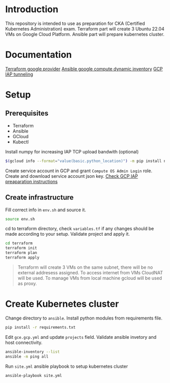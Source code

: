# Introduction
This repository is intended to use as preparation for CKA (Certified Kubernetes Administration) exam. Terraform part will create 3 Ubuntu 22.04 VMs on Google Cloud Platform. Ansible part will prepare kubernetes cluster.

# Documentation
[Terraform google provider](https://registry.terraform.io/providers/hashicorp/google/latest/docs/resources/compute_instance)
[Ansible google compute dynamic inventory](https://docs.ansible.com/ansible/latest/collections/google/cloud/gcp_compute_inventory.html)
[GCP IAP tunneling](https://binx.io/2021/03/10/how-to-tell-ansible-to-use-gcp-iap-tunneling/)

# Setup
## Prerequisites
  - Terraform
  - Ansible
  - GCloud
  - Kubectl

Install numpy for increasing IAP TCP upload bandwith (optional)
```bash
$(gcloud info --format="value(basic.python_location)") -m pip install numpy
```

Create service account in GCP and grant `Compute OS Admin Login` role. Create and download service account json key.
[Check GCP IAP preaparation instructions](https://cloud.google.com/iap/docs/using-tcp-forwarding#gcloud_2)

## Create infrastructure
Fill correct info in `env.sh` and source it.
```bash
source env.sh
```
cd to terraform directory, check `variables.tf` if any changes should be made according to your setup. Validate project and apply it.
```bash
cd terraform
terraform init
terraform plan
terraform apply
```
> Terraform will create 3 VMs on the same subnet, there will be no external addresess assigned. To access internet from VMs CloudNAT will be used. To manage VMs from local machine gcloud will be used as proxy.
# Create Kubernetes cluster
Change directory to `ansible`. Install python modules from requirements file.
```bash
pip install -r requirements.txt
```
Edit `gce.gcp.yml` and update `projects` field.
Validate ansible invetory and host connectivity.
```bash
ansible-inventory --list
ansible -m ping all
```
Run `site.yml` ansible playbook to setup kubernetes cluster
```bash
ansible-playbook site.yml
```